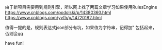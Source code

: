 由于新项目需要用到规则引擎，所以网上找了两篇文章学习如果使用RulesEngine<br>
https://www.cnblogs.com/podolski/p/14380360.html<br>
https://www.cnblogs.com/yyfh/p/14720182.html<br>

值得一提的是，规则表达式json部分有坑，如果值为字符串，记得加\" 包括起来，否则会gg<br>

have fun!<br>
